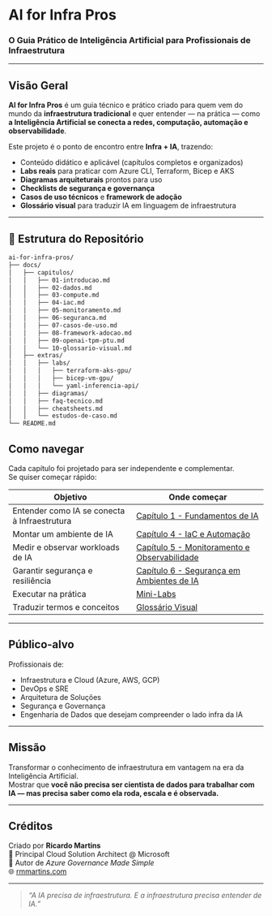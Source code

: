 # AI for Infra Pros  
### O Guia Prático de Inteligência Artificial para Profissionais de Infraestrutura

---

## Visão Geral

**AI for Infra Pros** é um guia técnico e prático criado para quem vem do mundo da **infraestrutura tradicional** e quer entender — na prática — como **a Inteligência Artificial se conecta a redes, computação, automação e observabilidade**.

Este projeto é o ponto de encontro entre **Infra + IA**, trazendo:
- Conteúdo didático e aplicável (capítulos completos e organizados)
- **Labs reais** para praticar com Azure CLI, Terraform, Bicep e AKS
- **Diagramas arquiteturais** prontos para uso
- **Checklists de segurança e governança**
- **Casos de uso técnicos** e **framework de adoção**
- **Glossário visual** para traduzir IA em linguagem de infraestrutura

---

## 📂 Estrutura do Repositório

```bash
ai-for-infra-pros/
├── docs/
│   ├── capitulos/
│   │   ├── 01-introducao.md
│   │   ├── 02-dados.md
│   │   ├── 03-compute.md
│   │   ├── 04-iac.md
│   │   ├── 05-monitoramento.md
│   │   ├── 06-seguranca.md
│   │   ├── 07-casos-de-uso.md
│   │   ├── 08-framework-adocao.md
│   │   ├── 09-openai-tpm-ptu.md
│   │   └── 10-glossario-visual.md
│   ├── extras/
│   │   ├── labs/
│   │   │   ├── terraform-aks-gpu/
│   │   │   ├── bicep-vm-gpu/
│   │   │   └── yaml-inferencia-api/
│   │   ├── diagramas/
│   │   ├── faq-tecnico.md
│   │   ├── cheatsheets.md
│   │   └── estudos-de-caso.md
└── README.md
```

## Como navegar

Cada capítulo foi projetado para ser independente e complementar.  
Se quiser começar rápido:

| Objetivo | Onde começar |
|-----------|---------------|
| Entender como IA se conecta à Infraestrutura | [Capítulo 1 - Fundamentos de IA](docs/capitulos/01-introducao.md) |
| Montar um ambiente de IA | [Capítulo 4 - IaC e Automação](docs/capitulos/04-iac.md) |
| Medir e observar workloads de IA | [Capítulo 5 - Monitoramento e Observabilidade](docs/capitulos/05-monitoramento.md) |
| Garantir segurança e resiliência | [Capítulo 6 - Segurança em Ambientes de IA](docs/capitulos/06-seguranca.md) |
| Executar na prática | [Mini-Labs](docs/extras/labs/) |
| Traduzir termos e conceitos | [Glossário Visual](docs/capitulos/10-glossario-visual.md) |

---

## Público-alvo

Profissionais de:

- Infraestrutura e Cloud (Azure, AWS, GCP)
- DevOps e SRE
- Arquitetura de Soluções
- Segurança e Governança
- Engenharia de Dados que desejam compreender o lado infra da IA

---

## Missão

Transformar o conhecimento de infraestrutura em vantagem na era da Inteligência Artificial.  
Mostrar que **você não precisa ser cientista de dados para trabalhar com IA — mas precisa saber como ela roda, escala e é observada.**

---

## Créditos

Criado por **Ricardo Martins**  
📍 Principal Cloud Solution Architect @ Microsoft  
📖 Autor de *Azure Governance Made Simple*  
🌐 [rmmartins.com](https://rmmartins.com)


---

> _“A IA precisa de infraestrutura. E a infraestrutura precisa entender de IA.”_

